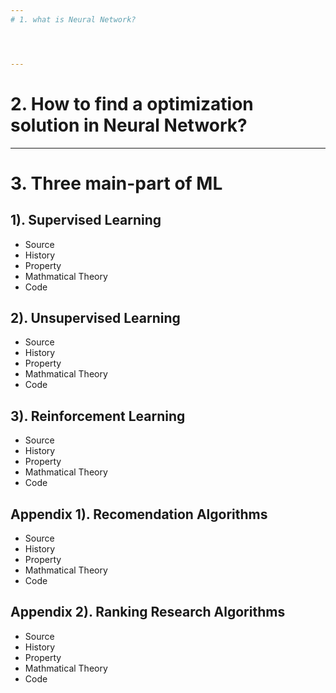 ```yaml
---
# 1. what is Neural Network?




---
```

# 2. How to find a optimization solution in Neural Network?





---
# 3. Three main-part of ML

## 1). Supervised Learning
  - Source 
  - History
  - Property
  - Mathmatical Theory
  - Code



## 2). Unsupervised Learning
  - Source 
  - History
  - Property
  - Mathmatical Theory
  - Code



## 3). Reinforcement Learning
  - Source 
  - History
  - Property
  - Mathmatical Theory
  - Code


## Appendix 1). Recomendation Algorithms
  - Source 
  - History
  - Property
  - Mathmatical Theory
  - Code

## Appendix 2). Ranking Research Algorithms
  - Source 
  - History
  - Property
  - Mathmatical Theory
  - Code

